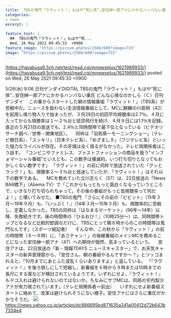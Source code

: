 ```yaml
---
title:  TBSの鬼門「ラヴィット！」もはや“死に体”…安住紳一郎アナにかかるハンパない重圧  
categories:
- news
excerpt: |
  
feature_text: |
  ##  TBSの鬼門「ラヴィット！」もはや“死...
  Wed, 26 May 2021 09:45:33  +0900
feature_image: "https://picsum.photos/2560/600?image=733"
image: "https://picsum.photos/2560/600?image=733"
---
```


[https://hayabusa9.5ch.net/test/read.cgi/mnewsplus/1621989933/](https://hayabusa9.5ch.net/test/read.cgi/mnewsplus/1621989933/)
posted on Wed, 26 May 2021 09:45:33  +0900

<!--more-->

5/26(水) 9:06 日刊ゲンダイDIGITAL TBSの鬼門「ラヴィット！」もはや“死に体”…安住紳一郎アナにかかるハンパない重圧 どんな心境なのかしら（Ｃ）日刊ゲンダイ 　この春からスタートした朝の情報番組「ラヴィット！」（TBS系）が苦戦中だ。ニュースを扱わない生活情報番組として、MCに麒麟の川島明（42）を起用し鳴り物入りで始まったが、３月29日の初回平均視聴率は2.7％。４月に入ってからも視聴率は１〜２％台と低空飛行を続け、４月９日には1.1％を記録。直近の５月21日の放送でも、2.4％と同時間帯で最下位となっている（ビデオリサーチ調べ／世帯・関東地区）。 　同枠は「羽鳥慎一モーニングショー」（テレビ朝日系）、「スッキリ」（日本テレビ系）、「めざまし８」（フジテレビ系）といった強力なライバルが存在。その牙城は全く揺るがなかった。テレビ局関係者はこう話す。 「コンビニやファミレス、ファストファッションの商品を扱う“インフォマーシャル番組”といえども、この数字は壊滅的。いつ打ち切りとなってもおかしくない数字です」 「ラヴィット！」の前に同枠で放送されていた「グッとラック！」も、視聴率２〜３％台と低迷していたが、「ラヴィット！」はそれ以下の数字である。 　MCを務めていた立川志らく（57）は、22日放送の「News BAR橋下」（Abema TV）で「これからもっともっと面白くなるっていうところで、いきなり打ち切られちゃって。その後の番組がもっと低視聴率って何だよ！」と嘆いてみせた。 ■TBSの鬼門 「さらにその前の『ビビット』（15年３月〜19年９月）も、『いっぷく！』（14年３月〜15年３月）も、視聴率的に苦戦し、定着しなかった。TBSの同枠は『はなまるマーケット』（96年〜14年）以降、失敗続きです。後の時間帯の『ひるおび！』（10時25分〜）は、同時間帯トップとなるなど比較的堅調なだけに、TBSにとって朝８時からのこの時間帯は鬼門なんです」（スポーツ紙記者） 　そんな中、この秋から「ラヴィット！」の前の時間帯（６〜８時）に、「あさチャン！」の後継番組のメインMCを務めることになった安住紳一郎アナ（47）への期待が俄然、高まっているという。 　安住アナは、22日放送の「新・情報7DAYS ニュースキャスター」で、お天気キャスターの新井恵理那から、「安住さん、朝の番組やるんですか〜？」とツッコまれると、「10月までにあとふた波乱くらいありますよ」と返している。 「『ラヴィット！』を後ろ倒しにして短縮し、新番組を６時から９時または10時までの長尺にする案などが検討されているようです。いずれにせよ、『ラヴィット！』もテコ入れは避けられないのではないか。ちなみにサブMCは、同局の宇内梨沙アナが有力視されています」（テレビ局関係者＝前出） 　いずれにせよ新番組スタートに絡めて、改革は避けられそうにない様子。安住アナにはさらに重圧がかかりそうだ。 ![](https://amd-pctr.c.yimg.jp/r/iwiz-amd/20210526-00000003-nkgendai-000-1-view.jpg) https://news.yahoo.co.jp/articles/dc886695bd871635a341a00412d72b643b7334e4
